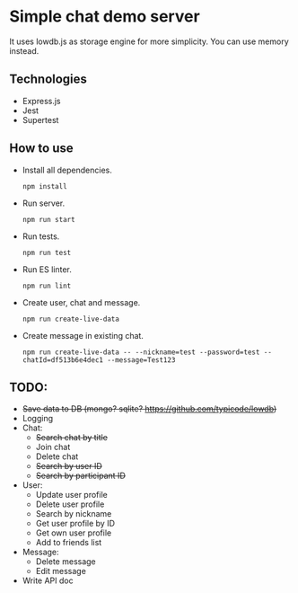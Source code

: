 # Simple chat demo server
It uses lowdb.js as storage engine for more simplicity. You can use memory instead.

## Technologies
* Express.js
* Jest
* Supertest

## How to use

* Install all dependencies.

  `npm install` 

* Run server.

  `npm run start` 

* Run tests.

  `npm run test` 

* Run ES linter.

  `npm run lint` 
  
* Create user, chat and message.

  `npm run create-live-data` 

* Create message in existing chat.

  `npm run create-live-data -- --nickname=test --password=test --chatId=df513b6e4dec1 --message=Test123` 

## TODO:
* ~~Save data to DB (mongo? sqlite? https://github.com/typicode/lowdb)~~
* Logging
* Chat:
  * ~~Search chat by title~~
  * Join chat
  * Delete chat
  * ~~Search by user ID~~
  * ~~Search by participant ID~~
* User:
  * Update user profile
  * Delete user profile
  * Search by nickname
  * Get user profile by ID
  * Get own user profile
  * Add to friends list
* Message: 
  * Delete message
  * Edit message
* Write API doc
